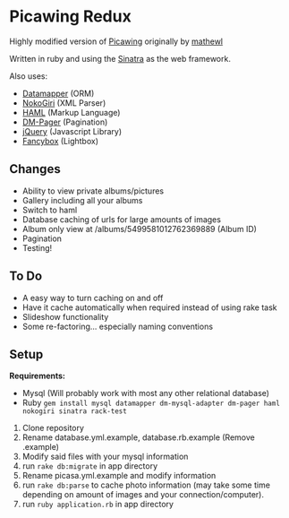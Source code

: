 Picawing Redux
==============

Highly modified version of [Picawing](http://github.com/matthewl/picawing) originally by [mathewl](http://github.com/matthewl)

Written in ruby and using the [Sinatra](http://sinatrarb.com) as the web framework.

Also uses:

* [Datamapper](http://datamapper.org) (ORM)
* [NokoGiri](http://nokogiri.org) (XML Parser)
* [HAML](http://haml-lang.com) (Markup Language)
* [DM-Pager](http://github.com/visionmedia/dm-pagination) (Pagination)
* [jQuery](http://jquery.com) (Javascript Library)
* [Fancybox](http://fancybox.net/) (Lightbox)

Changes
-------

* Ability to view private albums/pictures
* Gallery including all your albums
* Switch to haml
* Database caching of urls for large amounts of images
* Album only view at /albums/5499581012762369889 (Album ID)
* Pagination
* Testing!

To Do
-----

* A easy way to turn caching on and off
* Have it cache automatically when required instead of using rake task
* Slideshow functionality
* Some re-factoring... especially naming conventions

Setup
-----
__Requirements:__

* Mysql (Will probably work with most any other relational database)
* Ruby
`gem install mysql datamapper dm-mysql-adapter dm-pager haml nokogiri sinatra rack-test`

1. Clone repository
2. Rename database.yml.example, database.rb.example (Remove .example)
3. Modify said files with your mysql information
4. run `rake db:migrate` in app directory
5. Rename picasa.yml.example and modify information
6. run `rake db:parse` to cache photo information (may take some time depending on amount of images and your connection/computer).
7. run `ruby application.rb` in app directory